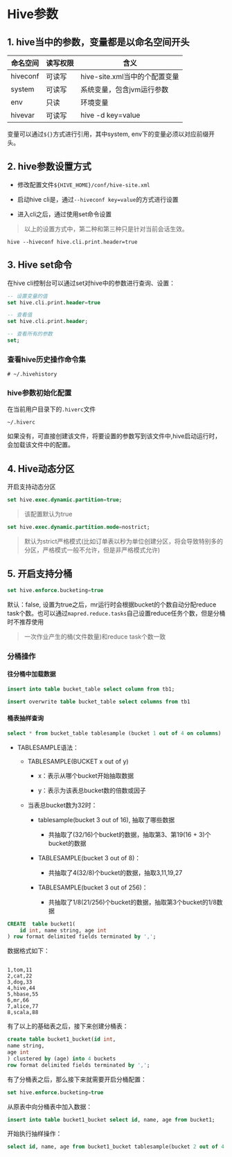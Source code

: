 # Hive参数

## 1. hive当中的参数，变量都是以命名空间开头

| 命名空间     | 读写权限 | 含义                    |
| -------- | ---- | --------------------- |
| hiveconf | 可读写  | hive-site.xml当中的个配置变量 |
| system   | 可读写  | 系统变量，包含jvm运行参数        |
| env      | 只读   | 环境变量                  |
| hivevar  | 可读写  | hive -d key=value     |

变量可以通过`${}`方式进行引用，其中system, env下的变量必须以对应前缀开头。

## 2. hive参数设置方式

- 修改配置文件`${HIVE_HOME}/conf/hive-site.xml`

- 启动hive cli是，通过`--hiveconf key=value`的方式进行设置

- 进入cli之后，通过使用set命令设置

> 以上的设置方式中，第二种和第三种只是针对当前会话生效。

```shell
hive --hiveconf hive.cli.print.header=true
```

## 3. Hive set命令

在hive cli控制台可以通过set对hive中的参数进行查询、设置：

```sql
-- 设置变量的值
set hive.cli.print.header=true

-- 查看值
set hive.cli.print.header;

-- 查看所有的参数
set;
```

### 查看hive历史操作命令集

```shell
# ~/.hivehistory
```

### hive参数初始化配置

在当前用户目录下的`.hiverc`文件

```shell
~/.hiverc
```

如果没有，可直接创建该文件，将要设置的参数写到该文件中,hive启动运行时，会加载该文件中的配置。

## 4. Hive动态分区

开启支持动态分区

```sql
set hive.exec.dynamic.partition=true;
```

> 该配置默认为true

```sql
set hive.exec.dynamic.partition.mode=nostrict;
```

> 默认为strict严格模式(比如订单表以秒为单位创建分区，将会导致特别多的分区，严格模式一般不允许，但是非严格模式允许)

## 5. 开启支持分桶

```sql
set hive.enforce.bucketing=true
```

默认：false, 设置为true之后，mr运行时会根据bucket的个数自动分配reduce task个数。也可以通过`mapred.reduce.tasks`自己设置reduce任务个数，但是分桶时不推荐使用

> 一次作业产生的桶(文件数量)和reduce task个数一致

### 分桶操作

#### 往分桶中加载数据

```sql
insert into table bucket_table select column from tb1;

insert overwrite table bucket_table select columns from tb1
```

#### 桶表抽样查询

```sql
select * from bucket_table tablesample (bucket 1 out of 4 on columns)
```

- TABLESAMPLE语法：
  
  - TABLESAMPLE(BUCKET x out of y)
    
    - x：表示从哪个bucket开始抽取数据
    
    - y：表示为该表总bucket数的倍数或因子
  
  - 当表总bucket数为32时：
    
    - tablesample(bucket 3 out of 16), 抽取了哪些数据
      
      - 共抽取了(32/16)个bucket的数据，抽取第3、第19(16 + 3)个bucket的数据
    
    - TABLESAMPLE(bucket 3 out of 8)：
      
      - 共抽取了4(32/8)个bucket的数据，抽取3,11,19,27
    
    - TABLESAMPLE(bucket 3 out of 256)：
      
      - 共抽取了1/8(21/256)个bucket的数据，抽取第3个bucket的1/8数据

```sql
CREATE  table bucket1(
	id int, name string, age int
) row format delimited fields terminated by ',';
```

数据格式如下：

```textile

1,tom,11
2,cat,22
3,dog,33
4,hive,44
5,hbase,55
6,mr,66
7,alice,77
8,scala,88
```

有了以上的基础表之后，接下来创建分桶表：

```sql
create table bucket1_bucket(id int, 
name string,
age int
) clustered by (age) into 4 buckets
row format delimited fields terminated by ',';
```

有了分桶表之后，那么接下来就需要开启分桶配置：

```sql
set hive.enforce.bucketing=true
```

从原表中向分桶表中加入数据：

```sql
insert into table bucket1_bucket select id, name, age from bucket1;
```

开始执行抽样操作：

```sql
select id, name, age from bucket1_bucket tablesample(bucket 2 out of 4 on age)
```


